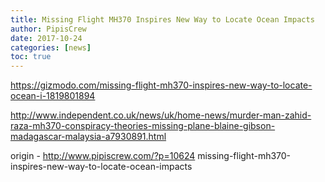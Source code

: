 ```yaml
---
title: Missing Flight MH370 Inspires New Way to Locate Ocean Impacts
author: PipisCrew
date: 2017-10-24
categories: [news]
toc: true
---
```


https://gizmodo.com/missing-flight-mh370-inspires-new-way-to-locate-ocean-i-1819801894

http://www.independent.co.uk/news/uk/home-news/murder-man-zahid-raza-mh370-conspiracy-theories-missing-plane-blaine-gibson-madagascar-malaysia-a7930891.html

origin - http://www.pipiscrew.com/?p=10624 missing-flight-mh370-inspires-new-way-to-locate-ocean-impacts